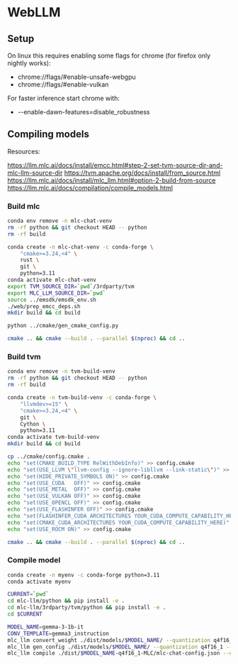 # WebLLM

## Setup

On linux this requires enabling some flags for chrome (for firefox only nightly works):

-   chrome://flags/#enable-unsafe-webgpu
-   chrome://flags/#enable-vulkan

For faster inference start chrome with:

-   --enable-dawn-features=disable_robustness

## Compiling models

Resources:

https://llm.mlc.ai/docs/install/emcc.html#step-2-set-tvm-source-dir-and-mlc-llm-source-dir
https://tvm.apache.org/docs/install/from_source.html
https://llm.mlc.ai/docs/install/mlc_llm.html#option-2-build-from-source
https://llm.mlc.ai/docs/compilation/compile_models.html

### Build mlc

```bash
conda env remove -n mlc-chat-venv
rm -rf python && git checkout HEAD -- python
rm -rf build

conda create -n mlc-chat-venv -c conda-forge \
    "cmake>=3.24,<4" \
    rust \
    git \
    python=3.11
conda activate mlc-chat-venv
export TVM_SOURCE_DIR=`pwd`/3rdparty/tvm
export MLC_LLM_SOURCE_DIR=`pwd`
source ../emsdk/emsdk_env.sh
./web/prep_emcc_deps.sh
mkdir build && cd build

python ../cmake/gen_cmake_config.py

cmake .. && cmake --build . --parallel $(nproc) && cd ..
```

### Build tvm

```bash
conda env remove -n tvm-build-venv
rm -rf python && git checkout HEAD -- python
rm -rf build

conda create -n tvm-build-venv -c conda-forge \
    "llvmdev>=15" \
    "cmake>=3.24,<4" \
    git \
    Cython \
    python=3.11
conda activate tvm-build-venv
mkdir build && cd build

cp ../cmake/config.cmake .
echo "set(CMAKE_BUILD_TYPE RelWithDebInfo)" >> config.cmake
echo "set(USE_LLVM \"llvm-config --ignore-libllvm --link-static\")" >> config.cmake
echo "set(HIDE_PRIVATE_SYMBOLS ON)" >> config.cmake
echo "set(USE_CUDA   OFF)" >> config.cmake
echo "set(USE_METAL  OFF)" >> config.cmake
echo "set(USE_VULKAN OFF)" >> config.cmake
echo "set(USE_OPENCL OFF)" >> config.cmake
echo "set(USE_FLASHINFER OFF)" >> config.cmake
echo "set(FLASHINFER_CUDA_ARCHITECTURES YOUR_CUDA_COMPUTE_CAPABILITY_HERE)" >> config.cmake
echo "set(CMAKE_CUDA_ARCHITECTURES YOUR_CUDA_COMPUTE_CAPABILITY_HERE)" >> config.cmake
echo "set(USE_ROCM ON)" >> config.cmake

cmake .. && cmake --build . --parallel $(nproc) && cd ..
```

### Compile model

```bash
conda create -n myenv -c conda-forge python=3.11
conda activate myenv

CURRENT=`pwd`
cd mlc-llm/python && pip install -e .
cd mlc-llm/3rdparty/tvm/python && pip install -e .
cd $CURRENT

MODEL_NAME=gemma-3-1b-it
CONV_TEMPLATE=gemma3_instruction
mlc_llm convert_weight ./dist/models/$MODEL_NAME/ --quantization q4f16_1 -o dist/$MODEL_NAME-q4f16_1-MLC
mlc_llm gen_config ./dist/models/$MODEL_NAME/ --quantization q4f16_1 --conv-template $CONV_TEMPLATE -o dist/$MODEL_NAME-q4f16_1-MLC/
mlc_llm compile ./dist/$MODEL_NAME-q4f16_1-MLC/mlc-chat-config.json --device webgpu -o dist/libs/$MODEL_NAME-q4f16_1-webgpu.wasm
```
